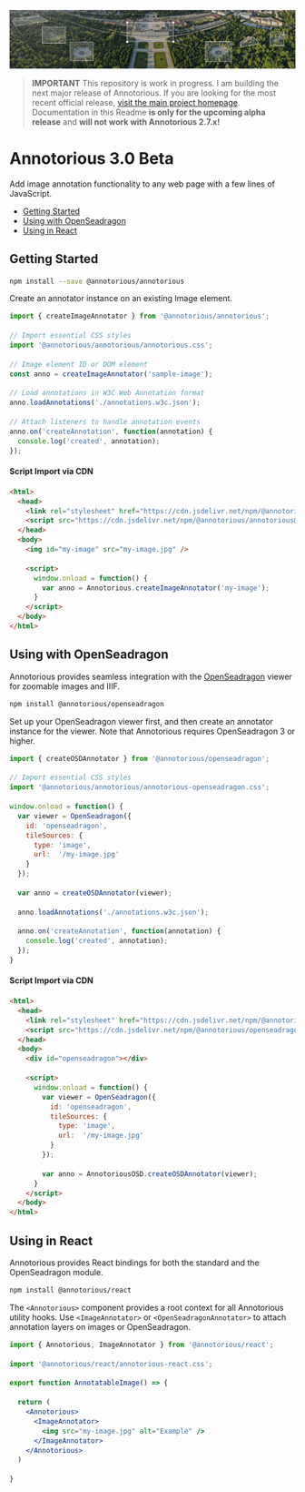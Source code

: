 ![Aerial view of Schönbrunn Palace in Vienna annotated with Annotorious](/docs/images/splash-image.jpg "Aerial view of Schönbrunn Palace in Vienna annotated with Annotorious")

> __IMPORTANT__ This repository is work in progress. I am building the next major release of Annotorious. If you 
> are looking for the most recent official release, [visit the main project homepage](https://annotorious.github.io). 
> Documentation in this Readme __is only for the upcoming alpha release__ and __will not work with Annotorious 2.7.x!__ 

# Annotorious 3.0 Beta

Add image annotation functionality to any web page with a few lines of JavaScript.

- [Getting Started](#getting-started)
- [Using with OpenSeadragon](#using-with-openseadragon)
- [Using in React](#using-in-react)

## Getting Started

```sh
npm install --save @annotorious/annotorious
```

Create an annotator instance on an existing Image element.

```js
import { createImageAnnotator } from '@annotorious/annotorious';

// Import essential CSS styles
import '@annotorious/annotorious/annotorious.css';

// Image element ID or DOM element
const anno = createImageAnnotator('sample-image');

// Load annotations in W3C Web Annotation format
anno.loadAnnotations('./annotations.w3c.json');
       
// Attach listeners to handle annotation events
anno.on('createAnnotation', function(annotation) {
  console.log('created', annotation);
});
```

#### Script Import via CDN

```html
<html>
  <head>
    <link rel="stylesheet" href="https://cdn.jsdelivr.net/npm/@annotorious/annotorious@latest/dist/annotorious.css">
    <script src="https://cdn.jsdelivr.net/npm/@annotorious/annotorious@latest/dist/annotorious.js"></script>
  </head>
  <body>
    <img id="my-image" src="my-image.jpg" />

    <script>
      window.onload = function() {
        var anno = Annotorious.createImageAnnotator('my-image');
      }
    </script>
  </body>
</html>
```

## Using with OpenSeadragon

Annotorious provides seamless integration with the [OpenSeadragon](https://openseadragon.github.io/)
viewer for zoomable images and IIIF. 

```sh
npm install @annotorious/openseadragon
```

Set up your OpenSeadragon viewer first, and then create an annotator instance for the viewer.
Note that Annotorious requires OpenSeadragon 3 or higher.

```js
import { createOSDAnnotator } from '@annotorious/openseadragon';

// Import essential CSS styles
import '@annotorious/annotorious/annotorious-openseadragon.css';

window.onload = function() {
  var viewer = OpenSeadragon({
    id: 'openseadragon',
    tileSources: {
      type: 'image',
      url:  '/my-image.jpg'
    }
  });

  var anno = createOSDAnnotator(viewer);

  anno.loadAnnotations('./annotations.w3c.json');
       
  anno.on('createAnnotation', function(annotation) {
    console.log('created', annotation);
  });
}
```

#### Script Import via CDN

```html
<html>
  <head>
    <link rel="stylesheet" href="https://cdn.jsdelivr.net/npm/@annotorious/openseadragon@latest/dist/annotorious-openseadragon.css">
    <script src="https://cdn.jsdelivr.net/npm/@annotorious/openseadragon@latest/dist/annotorious-openseadragon.js"></script>
  </head>
  <body>
    <div id="openseadragon"></div>

    <script>
      window.onload = function() {
        var viewer = OpenSeadragon({
          id: 'openseadragon',
          tileSources: {
            type: 'image',
            url:  '/my-image.jpg'
          }
        });
        
        var anno = AnnotoriousOSD.createOSDAnnotator(viewer);
      }
    </script>
  </body>
</html>
```

## Using in React

Annotorious provides React bindings for both the standard and the OpenSeadragon module.

```sh
npm install @annotorious/react
```

The `<Annotorious>` component provides a root context for all Annotorious utility hooks.
Use `<ImageAnnotator>` or `<OpenSeadragonAnnotator>` to attach annotation layers on images
or OpenSeadragon.

```jsx
import { Annotorious, ImageAnnotator } from '@annotorious/react';

import '@annotorious/react/annotorious-react.css';

export function AnnotatableImage() => {

  return (
    <Annotorious>
      <ImageAnnotator>
        <img src="my-image.jpg" alt="Example" />
      </ImageAnnotator>
    </Annotorious>
  )

}
```

